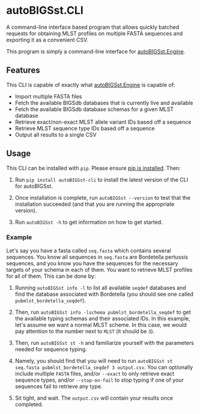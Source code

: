 # autoBIGSst.CLI

A command-line interface based program that allows quickly batched requests for obtaining MLST profiles on multiple FASTA sequences and exporting it as a convenient CSV.

This program is simply a command-line interface for [autoBIGSst.Engine](https://pypi.org/project/autoBIGSst.engine).

## Features

This CLI is capable of exactly what [autoBIGSst.Engine](https://pypi.org/project/autoBIGSst.engine) is capable of:
- Import multiple FASTA files
- Fetch the available BIGSdb databases that is currently live and available
- Fetch the available BIGSdb database schemas for a given MLST database
- Retrieve exact/non-exact MLST allele variant IDs based off a sequence
- Retrieve MLST sequence type IDs based off a sequence
- Output all results to a single CSV

## Usage

This CLI can be installed with `pip`. Please ensure [pip is installed](https://pip.pypa.io/en/stable/installation/). Then:

1. Run `pip install autoBIGSst-cli` to install the latest version of the CLI for autoBIGSst.

2. Once installation is complete, run `autoBIGSst --version` to test that the installation succeeded (and that you are running the appropriate version).

3. Run `autoBIGSst -h` to get information on how to get started.

### Example

Let's say you have a fasta called `seq.fasta` which contains several sequences. You know all sequences in `seq.fasta` are Bordetella pertussis sequences, and you know you have the sequences for the necessary targets of your schema in each of them. You want to retrieve MLST profiles for all of them. This can be done by:

1. Running `autoBIGSst info -l` to list all available `seqdef` databases and find the database associated with Bordetella (you should see one called `pubmlst_bordetella_seqdef`).

2. Then, run `autoBIGSst info -lschema pubmlst_bordetella_seqdef` to get the available typing schemas and their associated IDs. In this example, let's assume we want a normal MLST scheme. In this case, we would pay attention to the number next to `MLST` (it should be `3`).

3. Then, run `autoBIGSst st -h` and familiarize yourself with the parameters needed for sequence typing.

4. Namely, you should find that you will need to run `autoBIGSst st seq.fasta pubmlst_bordetella_seqdef 3 output.csv`. You can optionally include multiple `FASTA` files, and/or `--exact` to only retrieve exact sequence types, and/or `--stop-on-fail` to stop typing if one of your sequences fail to retrieve any type. 

5. Sit tight, and wait. The `output.csv` will contain your results once completed.